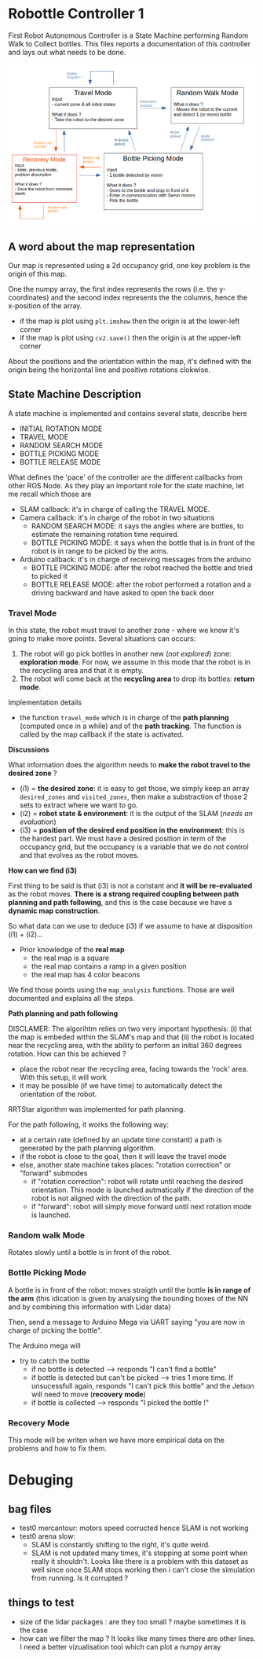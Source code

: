 # Robottle Controller 1

First Robot Autonomous Controller is a State Machine performing Random Walk to Collect bottles. This files reports a documentation of this controller and lays out what needs to be done.

![controller](imgs/controller1.png)

## A word about the map representation

Our map is represented using a 2d occupancy grid, one key problem is the origin of this map.

One the numpy array, the first index represents the rows (i.e. the y-coordinates) and the second index represents the the columns, hence the x-position of the array.
- if the map is plot using `plt.imshow` then the origin is at the lower-left corner
- if the map is plot using `cv2.save()` then the origin is at the upper-left corner

About the positions and the orientation within the map, it's defined with the origin being the horizontal line and positive rotations clokwise.

## State Machine Description

A state machine is implemented and contains several state, describe here

- INITIAL ROTATION MODE 
- TRAVEL MODE 
- RANDOM SEARCH MODE 
- BOTTLE PICKING MODE 
- BOTTLE RELEASE MODE

What defines the 'pace' of the controller are the different callbacks from other ROS Node. As they play an important role for the state machine, let me recall which those are

- SLAM callback: it's in charge of calling the TRAVEL MODE.
- Camera callback: it's in charge of the robot in two situations
    - RANDOM SEARCH MODE: it says the angles where are bottles, to estimate the remaining rotation time required.
    - BOTTLE PICKING MODE: it says when the bottle that is in front of the robot is in range to be picked by the arms.
- Arduino callback: it's in charge of receiving messages from the arduino
    - BOTTLE PICKING MODE: after the robot reached the bottle and tried to picked it
    - BOTTLE RELEASE MODE: after the robot performed a rotation and a driving backward and have asked to open the back door

### Travel Mode

In this state, the robot must travel to another zone - where we know it's going to make more points. Several situations can occurs:
1. The robot will go pick bottles in another new (*not explored*) zone: **exploration mode**. For now, we assume in this mode that the robot is in the recycling area and that it is empty. 
2. The robot will come back at the **recycling area** to drop its bottles: **return mode**. 

Implementation details
- the function `travel_mode` which is in charge of the **path planning** (computed once in a while) and of the **path tracking**. The function is called by the map callback if the state is activated.

**Discussions**

What information does the algorithm needs to **make the robot travel to the desired zone** ?
- (i1) = **the desired zone**: it is easy to get those, we simply keep an array `desired_zones` and `visited_zones`, then make a substraction of those 2 sets to extract where we want to go.
- (i2) = **robot state & environment**: it is the output of the SLAM (*needs an evaluation*)
- (i3) = **position of the desired end position in the environment**: this is the hardest part. We must have a desired position in term of the occupancy grid, but the occupancy is a variable that we do not control and that evolves as the robot moves. 

**How can we find (i3)**

First thing to be said is that (i3) is not a constant and **it will be re-evaluated** as the robot moves. **There is a strong required coupling between path planning and path following**, and this is the case because we have a **dynamic map construction**. 

So what data can we use to deduce (i3) if we assume to have at disposition (i1) + (i2)...
- Prior knowledge of the **real map**
    - the real map is a square
    - the real map contains a ramp in a given position
    - the real map has 4 color beacons

We find those points using the `map_analysis` functions. Those are well documented and explains all the steps. 

**Path planning and path following**

DISCLAMER: The algorihtm relies on two very important hypothesis: (i) that the map is embeded within the SLAM's map and that (ii) the robot is located near the recycling area, with the ability to perform an initial 360 degrees rotation. How can this be achieved ? 
- place the robot near the recycling area, facing towards the 'rock' area. With this setup, it will work
- it may be possible (if we have time) to automatically detect the orientation of the robot. 

RRTStar algorithm was implemented for path planning.

For the path following, it works the following way:
- at a certain rate (defined by an update time constant) a path is generated by the path planning algorithm.
- if the robot is close to the goal, then it will leave the travel mode
- else, another state machine takes places: "rotation correction" or "forward" submodes
    - if "rotation correction": robot will rotate until reaching the desired orientation. This mode is launched autmatically if the direction of the robot is not aligned with the direction of the path. 
    - if "forward": robot will simply move forward until next rotation mode is launched.

### Random walk Mode

Rotates slowly until a bottle is in front of the robot.

### Bottle Picking Mode

A bottle is in front of the robot: moves straigth until the bottle **is in range of the arm** (this idication is given by analysing the bounding boxes of the NN and by combining this information with Lidar data)

Then, send a message to Arduino Mega via UART saying "you are now in charge of picking the bottle".

The Arduino mega will
- try to catch the bottle 
    - if no bottle is detected --> responds "I can't find a bottle"
    - if bottle is detected but can't be picked --> tries 1 more time. If unsucessfull again, responds "I can't pick this bottle" and the Jetson will need to move (**recovery mode**)
    - if bottle is collected --> responds "I picked the bottle !"


### Recovery Mode

This mode will be writen when we have more empirical data on the problems and how to fix them. 

# Debuging 

## bag files
- test0 mercantour: motors speed corructed hence SLAM is not working
- test0 arena slow: 
    - SLAM is constantly shifting to the right, it's quite weird.
    - SLAM is not updated many times, it's stopping at some point when really it shouldn't. Looks like there is a problem with this dataset as well since once SLAM stops working then i can't close the simulation from running. Is it corrupted ? 

## things to test
- size of the lidar packages : are they too small ? maybe sometimes it is the case
- how can we filter the map ? It looks like many times there are other lines. I need a better vizualisation tool which can plot a numpy array





